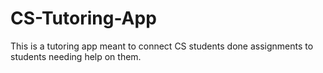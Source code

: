 # CS-Tutoring-App

This is a tutoring app meant to connect CS students done assignments to students needing help on them.
